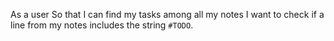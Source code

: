 
As a user
So that I can find my tasks among all my notes
I want to check if a line from my notes includes the string `#TODO`.

<!-- 
1. Describe the Problem 
User wants to find string "#TODO" in line in notes
Error exceptions returned when one or more inputs missing
Return line that "#TODO" is on as a string

2. Design the Function Signature 
def diary_string_finder(note, word)
note - list
word - string

return - line
line - string (including keyword)

3. Create Examples as Tests
def test_no_input_returns_error():
    diary_string_finder([], "") == Error -> Exception to tell user it's empty

def test_only_list_input_return_error():
    diary_string_finder(["skjdfsjfh"], "") == Error -> Exception to tell user there is only a list

def test_only_string_input_return_error():
    diary_string_finder([], "#TODO") == Error -> Exception to tell user there is only a string

def test_both_inputs_present_no_keyword_included():
    diary_string_finder(["abdefghijkl], "#TODO") == "#TODO not found in notes"

def test_both_inputs_present_one_keyword_included():
    diary_string_finder(["ad #TODO kjhsd"], "#TODO") == "ad #TODO kjhsd"

(more than one keyword?)

4. Implement the Behaviour 
-->